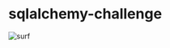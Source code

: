 # sqlalchemy-challenge
![surf](https://cdn.hovia.com/app/uploads/retro-surf-mural-wallpaper-Plain.jpg)

